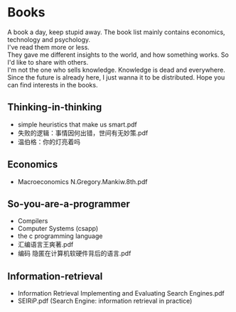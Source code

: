 # Books
A book a day, keep stupid away. 
The book list mainly contains economics, technology and psychology.   
I've read them more or less.   
They gave me different insights to the world, and how something works. So I'd like to share with others.    
I'm not the one who sells knowledge. Knowledge is dead and everywhere.   
Since the future is already here, I just wanna it to be distributed.
Hope you can find interests in the books.


## Thinking-in-thinking

- simple heuristics that make us smart.pdf
- 失败的逻辑：事情因何出错，世间有无妙策.pdf    
- 温伯格：你的灯亮着吗




## Economics

- Macroeconomics N.Gregory.Mankiw.8th.pdf




## So-you-are-a-programmer

- Compilers
- Computer Systems (csapp)
- the c programming language
- 汇编语言王爽著.pdf
- 编码 隐匿在计算机软硬件背后的语言.pdf


## Information-retrieval

- Information Retrieval Implementing and Evaluating Search Engines.pdf
- SEIRiP.pdf (Search Engine: information retrieval in practice)

